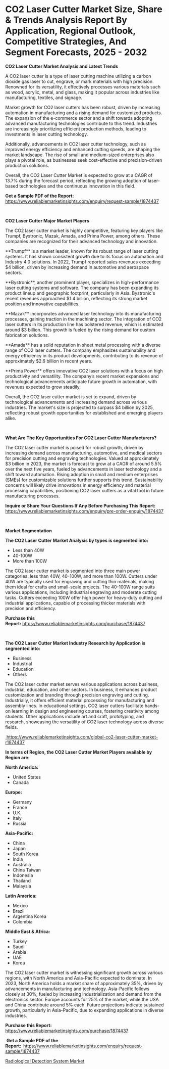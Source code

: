<p><h1>CO2 Laser Cutter Market Size, Share & Trends Analysis Report By Application, Regional Outlook, Competitive Strategies, And Segment Forecasts, 2025 - 2032</h1></p><p><strong>CO2 Laser Cutter Market Analysis and Latest Trends</strong></p>
<p><p>A CO2 laser cutter is a type of laser cutting machine utilizing a carbon dioxide gas laser to cut, engrave, or mark materials with high precision. Renowned for its versatility, it effectively processes various materials such as wood, acrylic, metal, and glass, making it popular across industries like manufacturing, textiles, and signage.</p><p>Market growth for CO2 laser cutters has been robust, driven by increasing automation in manufacturing and a rising demand for customized products. The expansion of the e-commerce sector and a shift towards adopting advanced manufacturing technologies contribute to this trend. Industries are increasingly prioritizing efficient production methods, leading to investments in laser cutting technology.</p><p>Additionally, advancements in CO2 laser cutter technology, such as improved energy efficiency and enhanced cutting speeds, are shaping the market landscape. The rise of small and medium-sized enterprises also plays a pivotal role, as businesses seek cost-effective and precision-driven production solutions.</p><p>Overall, the CO2 Laser Cutter Market is expected to grow at a CAGR of 13.7% during the forecast period, reflecting the growing adoption of laser-based technologies and the continuous innovation in this field.</p></p>
<p><strong>Get a Sample PDF of the Report:&nbsp;</strong> <a href="https://www.reliablemarketinsights.com/enquiry/request-sample/1874437?utm_campaign=2310&utm_medium=2&utm_source=Github&utm_content=ia&utm_term=22022025&utm_id=co2-laser-cutter">https://www.reliablemarketinsights.com/enquiry/request-sample/1874437</a></p>
<p>&nbsp;</p>
<p><strong>CO2 Laser Cutter Major Market Players</strong></p>
<p><p>The CO2 laser cutter market is highly competitive, featuring key players like Trumpf, Bystronic, Mazak, Amada, and Prima Power, among others. These companies are recognized for their advanced technology and innovation.</p><p>**Trumpf** is a market leader, known for its robust range of laser cutting systems. It has shown consistent growth due to its focus on automation and Industry 4.0 solutions. In 2022, Trumpf reported sales revenues exceeding $4 billion, driven by increasing demand in automotive and aerospace sectors.</p><p>**Bystronic**, another prominent player, specializes in high-performance laser cutting systems and software. The company has been expanding its product lineup and geographic footprint, particularly in Asia. Bystronic's recent revenues approached $1.4 billion, reflecting its strong market position and innovative capabilities.</p><p>**Mazak** incorporates advanced laser technology into its manufacturing processes, gaining traction in the machining sector. The integration of CO2 laser cutters in its production line has bolstered revenue, which is estimated around $3 billion. This growth is fueled by the rising demand for custom fabrication solutions.</p><p>**Amada** has a solid reputation in sheet metal processing with a diverse range of CO2 laser cutters. The company emphasizes sustainability and energy efficiency in its product developments, contributing to its revenue of approximately $2.6 billion in recent years.</p><p>**Prima Power** offers innovative CO2 laser solutions with a focus on high productivity and versatility. The company’s recent market expansions and technological advancements anticipate future growth in automation, with revenues expected to grow steadily.</p><p>Overall, the CO2 laser cutter market is set to expand, driven by technological advancements and increasing demand across various industries. The market's size is projected to surpass $4 billion by 2025, reflecting robust growth opportunities for established and emerging players alike.</p></p>
<p>&nbsp;</p>
<p><strong>What Are The Key Opportunities For CO2 Laser Cutter Manufacturers?</strong></p>
<p><p>The CO2 laser cutter market is poised for robust growth, driven by increasing demand across manufacturing, automotive, and medical sectors for precision cutting and engraving technologies. Valued at approximately $3 billion in 2023, the market is forecast to grow at a CAGR of around 5.5% over the next five years, fueled by advancements in laser technology and a shift toward automation. Rising adoption in small and medium enterprises (SMEs) for customizable solutions further supports this trend. Sustainability concerns will likely drive innovations in energy efficiency and material processing capabilities, positioning CO2 laser cutters as a vital tool in future manufacturing processes.</p></p>
<p><strong>Inquire or Share Your Questions If Any Before Purchasing This Report:</strong> <a href="https://www.reliablemarketinsights.com/enquiry/pre-order-enquiry/1874437?utm_campaign=2310&utm_medium=2&utm_source=Github&utm_content=ia&utm_term=22022025&utm_id=co2-laser-cutter">https://www.reliablemarketinsights.com/enquiry/pre-order-enquiry/1874437</a></p>
<p>&nbsp;</p>
<p><strong>Market Segmentation</strong></p>
<p><strong>The CO2 Laser Cutter Market Analysis by types is segmented into:</strong></p>
<p><ul><li>Less than 40W</li><li>40-100W</li><li>More than 100W</li></ul></p>
<p><p>The CO2 laser cutter market is segmented into three main power categories: less than 40W, 40-100W, and more than 100W. Cutters under 40W are typically used for engraving and cutting thin materials, making them ideal for crafts and small-scale projects. The 40-100W range suits various applications, including industrial engraving and moderate cutting tasks. Cutters exceeding 100W offer high power for heavy-duty cutting and industrial applications, capable of processing thicker materials with precision and efficiency.</p></p>
<p><strong>Purchase this Report:&nbsp;</strong><a href="https://www.reliablemarketinsights.com/purchase/1874437?utm_campaign=2310&utm_medium=2&utm_source=Github&utm_content=ia&utm_term=22022025&utm_id=co2-laser-cutter">https://www.reliablemarketinsights.com/purchase/1874437</a></p>
<p>&nbsp;</p>
<p><strong>The CO2 Laser Cutter Market Industry Research by Application is segmented into:</strong></p>
<p><ul><li>Business</li><li>Industrial</li><li>Education</li><li>Others</li></ul></p>
<p><p>The CO2 laser cutter market serves various applications across business, industrial, education, and other sectors. In business, it enhances product customization and branding through precision engraving and cutting. Industrially, it offers efficient material processing for manufacturing and assembly lines. In educational settings, CO2 laser cutters facilitate hands-on learning in design and engineering courses, fostering creativity among students. Other applications include art and craft, prototyping, and research, showcasing the versatility of CO2 laser technology across diverse fields.</p></p>
<p><a href="https://www.reliablemarketinsights.com/global-co2-laser-cutter-market-r1874437?utm_campaign=2310&utm_medium=2&utm_source=Github&utm_content=ia&utm_term=22022025&utm_id=co2-laser-cutter">&nbsp;https://www.reliablemarketinsights.com/global-co2-laser-cutter-market-r1874437</a></p>
<p><strong>In terms of Region, the CO2 Laser Cutter Market Players available by Region are:</strong></p>
<p>
    <p> <strong> North America: </strong>
        <ul>
            <li>United States</li>
            <li>Canada</li>
        </ul>
        </p> 
    <p> <strong> Europe: </strong>
        <ul>
            <li>Germany</li>
            <li>France</li>
            <li>U.K.</li>
            <li>Italy</li>
            <li>Russia</li>
        </ul>
        </p> 
    <p> <strong> Asia-Pacific: </strong>
        <ul>
            <li>China</li>
            <li>Japan</li>
            <li>South Korea</li>
            <li>India</li>
            <li>Australia</li>
            <li>China Taiwan</li>
            <li>Indonesia</li>
            <li>Thailand</li>
            <li>Malaysia</li>
        </ul>
        </p> 
    <p> <strong> Latin America: </strong>
        <ul>
            <li>Mexico</li>
            <li>Brazil</li>
            <li>Argentina Korea</li>
            <li>Colombia</li>
        </ul>
        </p> 
    <p> <strong> Middle East & Africa: </strong>
        <ul>
            <li>Turkey</li>
            <li>Saudi</li>
            <li>Arabia</li>
            <li>UAE</li>
            <li>Korea</li>
        </ul>
    </p>
    </p>
<p><p>The CO2 laser cutter market is witnessing significant growth across various regions, with North America and Asia-Pacific expected to dominate. In 2023, North America holds a market share of approximately 35%, driven by advancements in manufacturing and technology. Asia-Pacific follows closely at 30%, fueled by increasing industrialization and demand from the electronics sector. Europe accounts for 25% of the market, while the USA and China contribute around 5% each. Future projections indicate sustained growth, particularly in Asia-Pacific, due to expanding applications in diverse industries.</p></p>
<p><strong>Purchase this Report: </strong><a href="https://www.reliablemarketinsights.com/purchase/1874437?utm_campaign=2310&utm_medium=2&utm_source=Github&utm_content=ia&utm_term=22022025&utm_id=co2-laser-cutter">https://www.reliablemarketinsights.com/purchase/1874437</a></p>
<p>&nbsp;<strong>Get a Sample PDF of the Report:&nbsp;&nbsp;</strong><a href="https://www.reliablemarketinsights.com/enquiry/request-sample/1874437?utm_campaign=2310&utm_medium=2&utm_source=Github&utm_content=ia&utm_term=22022025&utm_id=co2-laser-cutter">https://www.reliablemarketinsights.com/enquiry/request-sample/1874437</a></p>
<p><strong></strong></p>
<p><p><a href="https://github.com/lisaeichler20775/Market-Research-Report-List-1/blob/main/radiological-detection-system-market.md?utm_campaign=2310&utm_medium=2&utm_source=Github&utm_content=ia&utm_term=22022025&utm_id=co2-laser-cutter">Radiological Detection System Market</a></p></p>